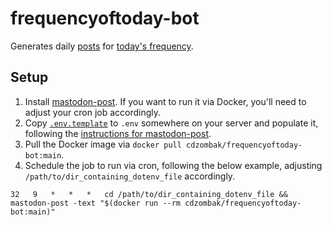 # frequencyoftoday-bot

Generates daily [posts](https://botsin.space/@frequencytoday) for [today's frequency](https://frequencyoftoday.dzdz.cz).

## Setup

1. Install [mastodon-post](https://github.com/cdzombak/mastodon-post). If you want to run it via Docker, you'll need to adjust your cron job accordingly.
2. Copy [`.env.template`](https://github.com/cdzombak/frequencyoftoday-bot/blob/master/.env.template) to `.env` somewhere on your server and populate it, following the [instructions for mastodon-post](https://github.com/cdzombak/mastodon-post/blob/main/README.md#credentials-and-server-configuration).
3. Pull the Docker image via `docker pull cdzombak/frequencyoftoday-bot:main`.
4. Schedule the job to run via cron, following the below example, adjusting `/path/to/dir_containing_dotenv_file` accordingly.

```crontab
32   9   *   *   *   cd /path/to/dir_containing_dotenv_file && mastodon-post -text "$(docker run --rm cdzombak/frequencyoftoday-bot:main)"
```
